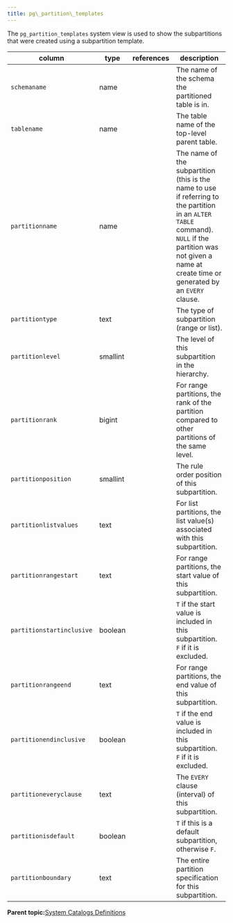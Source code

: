 ```yaml
---
title: pg\_partition\_templates 
---
```


The `pg_partition_templates` system view is used to show the subpartitions that were created using a subpartition template.

|column|type|references|description|
|------|----|----------|-----------|
|`schemaname`|name| |The name of the schema the partitioned table is in.|
|`tablename`|name| |The table name of the top-level parent table.|
|`partitionname`|name| |The name of the subpartition \(this is the name to use if referring to the partition in an `ALTER TABLE` command\). `NULL` if the partition was not given a name at create time or generated by an `EVERY` clause.|
|`partitiontype`|text| |The type of subpartition \(range or list\).|
|`partitionlevel`|smallint| |The level of this subpartition in the hierarchy.|
|`partitionrank`|bigint| |For range partitions, the rank of the partition compared to other partitions of the same level.|
|`partitionposition`|smallint| |The rule order position of this subpartition.|
|`partitionlistvalues`|text| |For list partitions, the list value\(s\) associated with this subpartition.|
|`partitionrangestart`|text| |For range partitions, the start value of this subpartition.|
|`partitionstartinclusive`|boolean| |`T` if the start value is included in this subpartition. `F` if it is excluded.|
|`partitionrangeend`|text| |For range partitions, the end value of this subpartition.|
|`partitionendinclusive`|boolean| |`T` if the end value is included in this subpartition. `F` if it is excluded.|
|`partitioneveryclause`|text| |The `EVERY` clause \(interval\) of this subpartition.|
|`partitionisdefault`|boolean| |`T` if this is a default subpartition, otherwise `F`.|
|`partitionboundary`|text| |The entire partition specification for this subpartition.|

**Parent topic:**[System Catalogs Definitions](../system_catalogs/catalog_ref-html.html)

